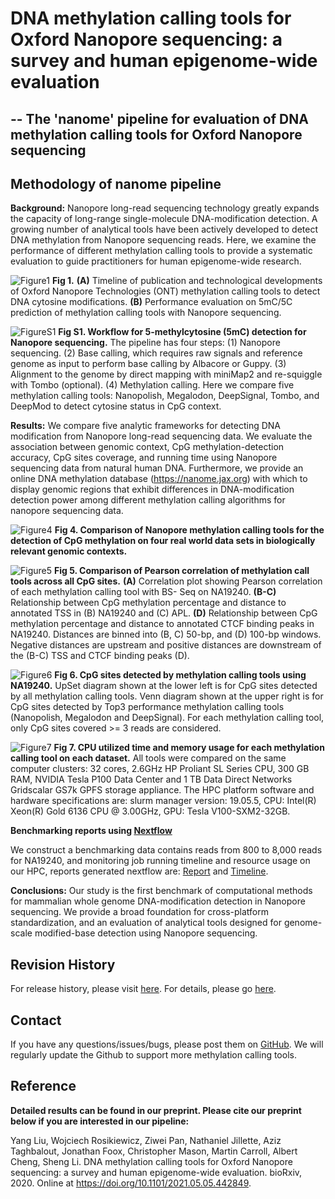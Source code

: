 # DNA methylation calling tools for Oxford Nanopore sequencing: a survey and human epigenome-wide evaluation
## -- The 'nanome' pipeline for evaluation of DNA methylation calling tools for Oxford Nanopore sequencing 

## Methodology of nanome pipeline

**Background:** Nanopore long-read sequencing technology greatly expands the capacity of long-range single-molecule DNA-modification detection. A growing number of analytical tools have been actively developed to detect DNA methylation from Nanopore sequencing reads. Here, we examine the performance of different methylation calling tools to provide a systematic evaluation to guide practitioners for human epigenome-wide research.


![Figure1](https://github.com/liuyangzzu/nanome/blob/reproduce-prepare/docs/Fig1.jpg)
**Fig 1.**  **(A)** Timeline of publication and technological developments of Oxford Nanopore Technologies (ONT) methylation calling tools to detect DNA cytosine modifications. **(B)** Performance evaluation on 5mC/5C prediction of methylation calling tools with Nanopore sequencing.


![FigureS1](https://github.com/liuyangzzu/nanome/blob/reproduce-prepare/docs/fig.s2.workflow.jpg)
**Fig S1. Workflow for 5-methylcytosine (5mC) detection for Nanopore sequencing.** The pipeline has four steps: (1) Nanopore sequencing. (2) Base calling, which requires raw signals and reference genome as input to perform base calling by Albacore or Guppy. (3) Alignment to the genome by direct mapping with miniMap2 and re-squiggle with Tombo (optional). (4) Methylation calling. Here we compare five methylation calling tools: Nanopolish, Megalodon, DeepSignal, Tombo, and DeepMod to detect cytosine status in CpG context.


**Results:** We compare five analytic frameworks for detecting DNA modification from Nanopore long-read sequencing data. We evaluate the association between genomic context, CpG methylation-detection accuracy, CpG sites coverage, and running time using Nanopore sequencing data from natural human DNA. Furthermore, we provide an online DNA methylation database (https://nanome.jax.org) with which to display genomic regions that exhibit differences in DNA-modification detection power among different methylation calling algorithms for nanopore sequencing data.


![Figure4](https://github.com/liuyangzzu/nanome/blob/reproduce-prepare/docs/Fig4.jpg)
**Fig 4. Comparison of Nanopore methylation calling tools for the detection of CpG methylation on four real world data sets in biologically relevant genomic contexts.**


![Figure5](https://github.com/liuyangzzu/nanome/blob/reproduce-prepare/docs/Fig5.jpg)
**Fig 5. Comparison of Pearson correlation of methylation call tools across all CpG sites.** **(A)** Correlation plot showing Pearson correlation of each methylation calling tool with BS- Seq on NA19240. **(B-C)** Relationship between CpG methylation percentage and distance to annotated TSS in (B) NA19240 and (C) APL. **(D)** Relationship between CpG methylation percentage and distance to annotated CTCF binding peaks in NA19240. Distances are binned into (B, C) 50-bp, and (D) 100-bp windows. Negative distances are upstream and positive distances are downstream of the (B-C) TSS and CTCF binding peaks (D). 


![Figure6](https://github.com/liuyangzzu/nanome/blob/reproduce-prepare/docs/Fig6.jpg)
**Fig 6. CpG sites detected by methylation calling tools using NA19240.** UpSet diagram shown at the lower left is for CpG sites detected by all methylation calling tools. Venn diagram shown at the upper right is for CpG sites detected by Top3 performance methylation calling tools (Nanopolish, Megalodon and DeepSignal). For each methylation calling tool, only CpG sites covered >= 3 reads are considered.


![Figure7](https://github.com/liuyangzzu/nanome/blob/reproduce-prepare/docs/Fig7.jpg)
**Fig 7. CPU utilized time and memory usage for each methylation calling tool on each dataset.** All tools were compared on the same computer clusters: 32 cores, 2.6GHz HP Proliant SL Series CPU, 300 GB RAM, NVIDIA Tesla P100 Data Center and 1 TB Data Direct Networks Gridscalar GS7k GPFS storage appliance. The HPC platform software and hardware specifications are: slurm manager version: 19.05.5, CPU: Intel(R) Xeon(R) Gold 6136 CPU @ 3.00GHz, GPU: Tesla V100-SXM2-32GB.

**Benchmarking reports using [Nextflow](https://www.nextflow.io/)**

We construct a benchmarking data contains reads from 800 to 8,000 reads for NA19240, and monitoring job running timeline and resource usage on our HPC, reports generated nextflow are: [Report](https://github.com/liuyangzzu/nanome/blob/reproduce-prepare/docs/report.pdf)  and [Timeline](https://github.com/liuyangzzu/nanome/blob/reproduce-prepare/docs/timeline.pdf). 

**Conclusions:** Our study is the first benchmark of computational methods for mammalian whole genome DNA-modification detection in Nanopore sequencing. We provide a broad foundation for cross-platform standardization, and an evaluation of analytical tools designed for genome-scale modified-base detection using Nanopore sequencing.


## Revision History

For release history, please visit [here](https://github.com/liuyangzzu/nanome/releases). For details, please go [here](https://github.com/liuyangzzu/nanome/blob/reproduce-prepare/README.md).

## Contact

If you have any questions/issues/bugs, please post them on [GitHub](https://github.com/liuyangzzu/nanome/issues). We will regularly update the Github to support more methylation calling tools.

## Reference
**Detailed results can be found in our preprint. Please cite our preprint below if you are interested in our pipeline:**

Yang Liu, Wojciech Rosikiewicz, Ziwei Pan, Nathaniel Jillette, Aziz Taghbalout, Jonathan Foox, Christopher Mason, Martin Carroll, Albert Cheng, Sheng Li. DNA methylation calling tools for Oxford Nanopore sequencing: a survey and human epigenome-wide evaluation. bioRxiv, 2020. Online at https://doi.org/10.1101/2021.05.05.442849.

